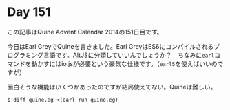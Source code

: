 # Day 151

この記事はQuine Advent Calendar 2014の151日目です。

今日はEarl GreyでQuineを書きました。Earl GreyはES6にコンパイルされるプログラミング言語です。AltJSに分類していいんでしょうか？　ちなみに`earl`コマンドを動かすにはio.jsが必要という豪気な仕様です。（`earl5`を使えばいいのですが）

面白そうな機能はいくつかあったのですが結局使えてない。Quineは難しい。

```console
$ diff quine.eg <(earl run quine.eg)
```

